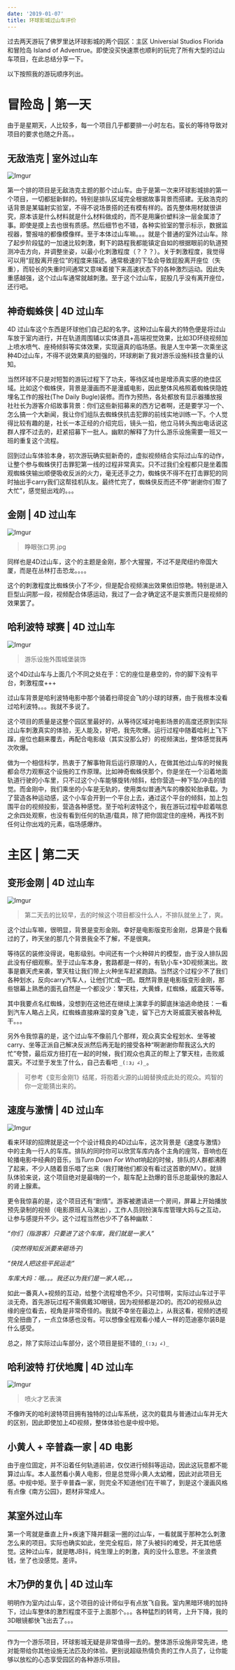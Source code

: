 ```yaml
---
date: '2019-01-07'
title: 环球影城过山车评价
---
```


过去两天游玩了佛罗里达环球影城的两个园区：主区 Universial Studios Florida 和冒险岛 Island of Adventrue。即使没买快速票也顺利的玩完了所有大型的过山车项目，在此总结分享一下。

以下按照我的游玩顺序列出。

# 冒险岛 | 第一天

由于是星期天，人比较多，每一个项目几乎都要排一小时左右。蛮长的等待导致对项目的要求也随之升高。。

## 无敌浩克 | 室外过山车

![Imgur](../assets/images/journey-at-universal/hulk.jpg)

第一个排的项目是无敌浩克主题的那个过山车。由于是第一次来环球影城排的第一个项目，一切都挺新鲜的。特别是排队区域完全根据故事背景而搭建。无敌浩克的话背景是某辐射实验室，不得不说场景搭的还有模有样的。首先整体用材就很讲究，原本该是什么材料就是什么材料做成的，而不是用廉价塑料涂一层金属漆了事。即使是摸上去也很有质感。然后细节也不错，各种实验室的警示标示，数据监视器，警报啥的都像模像样。至于本体过山车嘛。。。就是个普通的室外过山车。除了起步阶段猛的一加速比较刺激，剩下的路程我都能镇定自如的根据眼前的轨道预测冲击方向，并调整坐姿，以最小化刺激程度（？？？）。关于刺激程度，我觉得可以用“屁股离开座位”的程度来描述。通常极速的下坠会导致屁股离开座位（失重），而较长的失重时间通常又意味着接下来高速状态下的各种激烈运动。因此失重感越强，这个过山车通常就越刺激。至于这个过山车，屁股几乎没有离开座位，还行吧。

## 神奇蜘蛛侠 | 4D 过山车

4D 过山车这个东西是环球他们自己起的名字。这种过山车最大的特色便是将过山车放于室内进行，并在轨道周围辅以实体道具+高端视觉效果，比如3D环绕视频加上喷水喷气、座椅倾斜等实体效果，实现逼真的临场感。我是人生中第一次乘坐这种4D过山车，不得不说效果真的挺强的，环球刷新了我对游乐设施科技含量的认知。

当然环球不只是对短暂的游玩过程下了功夫，等待区域也是增添真实感的绝佳区域。比如这个蜘蛛侠，背景是漫画而不是漫威电影，因此整体风格照着蜘蛛侠隐姓埋名工作的报社(The Daily Bugle)装修。而作为预热，各处都放有显示器播放报社社长为游客介绍故事背景：你们这些新招募来的西方记者啊，还是要学习一个、怎么搞一个大新闻，我让你们组队去蜘蛛侠抗击犯罪的前线实地训练一下。个人觉得比较有趣的是，社长一本正经的介绍完后，镜头一掐，他立马转头掏出电话说这群人撑不过去的，赶紧招募下一批人。幽默的解释了为什么游乐设施需要一班又一班的重复这个流程。

回到过山车体验本身，初次游玩确实挺新奇的，虚拟视频结合实际过山车的动作，让整个参与蜘蛛侠打击罪犯第一线的过程非常真实。只不过我们全程都只是坐着围观蜘蛛侠输出顺便吸收反派的火力，毫无还手之力，蜘蛛侠不得不在打击罪犯的同时抽出手carry我们这帮挂机队友。最终忙完了，蜘蛛侠反而还不停“谢谢你们帮了大忙”，感觉挺出戏的。。。

## 金刚 | 4D 过山车

![Imgur](../assets/images/journey-at-universal/cave.jpg)

> 睁眼张口男.jpg

同样也是4D过山车，这个的主题是金刚，那个大猩猩，不过不是爬纽约帝国大厦，而是在丛林打击恐龙。。。。

这个的刺激程度比蜘蛛侠小了不少，但是配合视频演出效果依旧惊艳。特别是进入巨型山洞那一段，视频配合体感运动，我过了一会才确定这不是实景而只是视频的效果罢了。

## 哈利波特 球赛 | 4D 过山车

![Imgur](../assets/images/journey-at-universal/tower.jpg)

> 游乐设施外围城堡装饰

这个4D过山车与上面几个不同之处在于：它的座位是悬空的，你的脚下没有平台，刺激程度+++

过山车背景是哈利波特电影中那个骑着扫帚捉会飞的小球的球赛，由于我根本没看过哈利波特。。。我就不多说了。

这个项目的质量是这整个园区里最好的，从等待区域对电影场景的高度还原到实际过山车刺激真实的体验，无人能及，好吧，我先吹爆。运行过程中随着哈利上飞下蹿，座位也翻来覆去，再配合电影级（其实没那么好）的视频演出，整体感觉我再次吹爆。

做为一个相信科学，热衷于了解事物背后运行原理的人，在做其他过山车的时候我都会尽力观察这个设施的工作原理。比如神奇蜘蛛侠那个，你是坐在一个沿着地面轨道行驶的小车里，只不过这个小车能够旋转/倾斜，给你营造一种下坠/冲击的错觉。而金刚中，我们乘坐的小车是无轨的，使用类似普通汽车的橡胶轮胎承载。为了营造各种运动感，这个小车会开到一个平台上去，通过这个平台的倾斜，加上包围平台的视频投影，营造各种感觉。至于哈利波特这个，我在游玩过程中趁着喘息之余四处观察，也没有看到任何的轨道/载具，除了把你固定住的座椅，再找不到任何让你出戏的元素，临场感爆炸。

# 主区 | 第二天

## 变形金刚 | 4D 过山车

![Imgur](../assets/images/journey-at-universal/trans.jpg)

> 第二天去的比较早，去的时候这个项目都没什么人，不排队就坐上了，爽。

这个过山车嘛，很明显，背景是变形金刚。幸好是电影版变形金刚，总算是个我看过的了，昨天坐的那几个背景我全不了解，不是很爽。

等待区的装修没得说，电影级别。中间还有一个火种碎片的模型，由于没人排队因此没有仔细观察。至于过山车本身，套路都是一样的，有轨小车+3D视频演出。故事是霸天虎来袭，擎天柱让我们带上火种坐车赶紧跑路。当然这个过程少不了我们各种划水，反向carry汽车人，让他们忙成一团。既然背景是电影版变形金刚，那些银幕上熟悉的面孔自然是一个都没少：擎天柱，大黄蜂，红蜘蛛，威震天等等。

其中我要点名红蜘蛛，没想到在这他还在继续上演拿手的脚底抹油逃命绝技：一看到汽车人略占上风，红蜘蛛直接麻溜的变身飞走，留下己方大哥威震天被各种乱干。。。

另外令我惊喜的是，这个过山车不像前几个那样，观众真实全程划水、坐等被carry、坐等正派自己解决反派然后再无耻的接受各种“啊谢谢你帮我这么大的忙”夸赞，最后双方扭打在一起的时候，我们观众也真正的帮上了擎天柱，击败威震天。不过至于发生了什么，自己去看吧 `_(:з」∠)_`。

> 可参考《变形金刚1》结尾，将抱着火源的山姆替换成此处的观众。鸡智的你一定能猜出来的。

## 速度与激情 | 4D 过山车

![Imgur](../assets/images/journey-at-universal/ff.jpg)

看来环球的招牌就是这一个个设计精良的4D过山车，这次背景是《速度与激情》中的主角一行人的车库。排队的同时你可以欣赏车库内各个主角的座驾，音响也在轮播电影中经典的音乐，当*Turn Down For What*响起的时候，排队的人群都沸腾了起来，不少人随着音乐唱了出来（我打赌他们都没有看过这首歌的MV）。就排队体验来说，这个项目绝对是最嗨的一个，靓车配上劲爆的音乐总能最快的激起人的肾上腺素。

更令我惊喜的是，这个项目还有“剧情”。游客被邀请进一个房间，屏幕上开始播放预先录制的视频（电影原班人马演出），工作人员则扮演车库管理大妈与之互动，让参与感提升不少。这个过程当然也少不了各种幽默：

*“你们（指游客）只要进了这个车库，我们就是一家人”*

*（突然得知反派要来砸场子)*

*“快找人把这些平民运走”*

*车库大妈：哦。。。我还以为我们是一家人呢。。。*

如此一番真人+视频的互动，给整个流程增色不少。只可惜啊，实际过山车过于平淡无奇。首先游玩过程不需佩戴3D眼镜，因为视频都是2D的。而2D的视频从边缘的座位看去，视角是非常奇怪的。我就不幸坐在最边上，从我这看，视频的透视完全扭曲了，一点立体感也没有。可以想像全程观看小矮人一样的范迪塞尔装B是什么感受。

总之，除了实际过山车部分，这个项目是挺不错的`_(:з」∠)_ `

## 哈利波特 打伏地魔 | 4D 过山车

![Imgur](../assets/images/journey-at-universal/fire.jpg)
> 喷火才艺表演

不像昨天的哈利波特项目拥有独特的过山车系统，这次的载具与普通过山车并无大的区别，因此即使加上4D视频，整体体验也是中规中矩。

## 小黄人 + 辛普森一家 | 4D 电影

由于座位固定，并不沿着任何轨道前进，仅仅进行倾斜等运动，因此这玩意都不能算过山车。本人虽然看小黄人电影，但是总觉得小黄人太幼稚，因此对此项目无感。中规中矩。至于辛普森一家，则完全不知道他们在干嘛了，到是这个漫画风格有点像《南方公园》，题材非常成人。

## 某室外过山车

第一个弯就是垂直上升+疾速下降并翻滚一圈的过山车，一看就属于那种怎么刺激怎么来的项目。实际也确实如此，坐完全程后，除了头被抖的难受，并无其他感觉。这种过山车，就是瞎JB抖，纯生理上的刺激，真的没什么意思。不坐浪费钱，坐了也没感觉。差评。

## 木乃伊的复仇 | 4D 过山车

明明作为室内过山车，这个项目的设计师似乎有点放飞自我。室内黑暗环境的加持下，过山车整体的激烈程度不亚于上面那个。。。各种猛烈的转弯，上升下降，我的3D眼镜都快飞出去了。。。

---

作为一个游乐项目，环球影城无疑是非常值得一去的。整体游乐设施非常先进，绝对能带给你其他设施无法匹及的体验。更别说超级热情负责的工作人员了，让你能够以放松的心态享受园区的各种游乐项目。